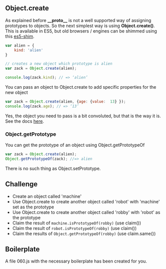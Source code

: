 Object.create
---------------

As explained before __\_\_proto\_\___ is not a well supported way of assigning prototypes to objects. So the next simplest way is using __Object.create()__. This is available in ES5, but old browsers / engines can be shimmed using this [es5-shim](https://github.com/kriskowal/es5-shim).

```js
var alien = {
	kind: 'alien'
}

// creates a new object which prototype is alien
var zack = Object.create(alien);

console.log(zack.kind); // => ‘alien’
```

You can pass an object to Object.create to add specific properties for the new object

```js
var zack = Object.create(alien, {age: {value:  13} });
console.log(zack.age); // => ‘13’
```

Yes, the object you need to pass is a bit convoluted, but that is the way it is. See the docs [here](https://developer.mozilla.org/en-US/docs/JavaScript/Reference/Global_Objects/Object/create).

### Object.getPrototype

You can get the prototype of an object using Object.getPrototypeOf

```js
var zack = Object.create(alien);
Object.getPrototypeOf(zack); //=> alien
```

There is no such thing as Object.setPrototype.

Challenge
---------

- Create an object called 'machine'
- Use Object.create to create another object called 'robot' with 'machine' set as the prototype
- Use Object.create to create another object called 'robby' with 'robot' as the prototype
- Claim the result of `machine.isPrototypeOf(robby)` (use claim())
- Claim the result of `robot.isPrototypeOf(robby)` (use claim())
- Claim the results of `Object.getPrototypeOf(robby)` (use claim.same())

Boilerplate
-----------

A file 060.js with the necessary boilerplate has been created for you.

